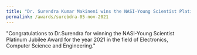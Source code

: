 ```yaml
---
title: "Dr. Surendra Kumar Makineni wins the NASI-Young Scientist Platinum Jubilee Award for the year 2021 (05/11/21)"
permalink: /awards/surebdra-05-nov-2021
---
```

"Congratulations to Dr.Surendra for winning the NASI-Young Scientist Platinum Jubilee Award for the year 2021 in the field of Electronics, Computer Science and Engineering."